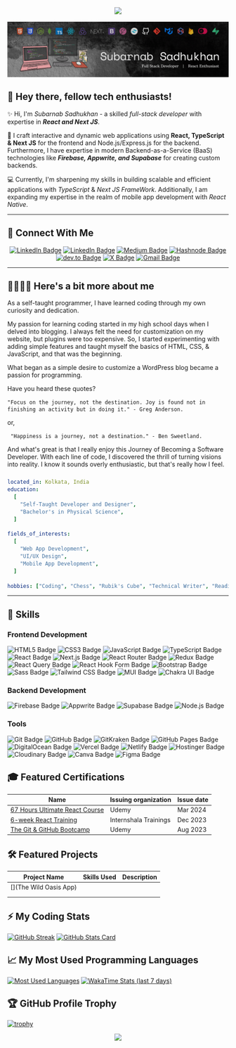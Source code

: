 <div align="center" >
  <img  src="https://capsule-render.vercel.app/api?type=waving&color=gradient&height=100&section=header" />
</div>

[![Header](https://raw.githubusercontent.com/subarnabsadhukhan/assets/main/linkedin_cover.png "Header")](https://subarnabsadhukhan.com/)

## 👋 Hey there, fellow tech enthusiasts!

✨  Hi, I'm *Subarnab Sadhukhan* - a skilled *full-stack developer* with expertise in ***React and Next JS***.

🚀 I craft interactive and dynamic web applications using **React, TypeScript & Next JS** for the frontend and Node.js/Express.js for the backend. Furthermore, I have expertise in modern Backend-as-a-Service (BaaS) technologies like **_Firebase, Appwrite, and Supabase_** for creating custom backends.

💻 Currently, I'm sharpening my skills in building scalable and efficient applications with _TypeScript_ & _Next JS FrameWork_. Additionally, I am expanding my expertise in the realm of mobile app development with _React Native_.

---

## 💬 Connect With Me

<div align="center">
<!-- My Website -->
<a target="_blank" href="https://subarnabsadhukhan.com/">
   <img src="https://custom-icon-badges.demolab.com/badge/Portfolio-8364cc?logo=coding&logoColor=fff&style=flat" alt="LinkedIn Badge" height="30"></a>
<!-- LinkedIn --> 
<a href="https://www.linkedin.com/in/subarnabsadhukhan/">
  <img src="https://img.shields.io/badge/LinkedIn-0A66C2?logo=linkedin&logoColor=fff&style=flat" alt="LinkedIn Badge" height="30"></a>
<!-- Medium -->
<a href="https://medium.com/@subarnabsadhukhan">
  <img src="https://img.shields.io/badge/Medium-272b33?logo=medium&logoColor=fff&style=flat" alt="Medium Badge" height="30"></a>
<!-- Hashnode -->
<a href="https://subarnab.com/">
  <img src="https://img.shields.io/badge/Hashnode-2962FF?logo=hashnode&logoColor=fff&style=flat" alt="Hashnode Badge" height="30"></a>
<!-- Dev.to -->
<a href="https://dev.to/subarnabsadhukhan">
  <img src="https://img.shields.io/badge/dev.to-272b33?logo=devdotto&logoColor=fff&style=flat" alt="dev.to Badge" height="30"></a>
<!-- Twitter -->
<a href="https://twitter.com/SubarnabS">
  <img src="https://img.shields.io/badge/Twitter-272b33?logo=x&logoColor=fff&style=flat" alt="X Badge" height="30"></a>
<!-- Gmail -->
<a href="mailto:hello@subarnab.in">
  <img src="https://img.shields.io/badge/Gmail-EA4330?logo=gmail&logoColor=fff&style=flat" alt="Gmail Badge" height="30"></a>
</div>

---

## 🫱🏻‍🫲🏻 Here's a bit more about me

As a self-taught programmer, I have learned coding through my own curiosity and dedication.

My passion for learning coding started in my high school days when I delved into blogging. I always felt the need for customization on my website, but plugins were too expensive. So, I started experimenting with adding simple features and taught myself the basics of HTML, CSS, & JavaScript, and that was the beginning. 

What began as a simple desire to customize a WordPress blog became a passion for programming.

Have you heard these quotes?

    "Focus on the journey, not the destination. Joy is found not in finishing an activity but in doing it." - Greg Anderson.
or,

     "Happiness is a journey, not a destination." - Ben Sweetland.
    
And what's great is that I really enjoy this Journey of Becoming a Software Developer.  With each line of code, I discovered the thrill of turning visions into reality. I know it sounds overly enthusiastic, but that's really how I feel.

### 

```yaml
located_in: Kolkata, India
education:
  [
    "Self-Taught Developer and Designer",
    "Bachelor's in Physical Science",
  ]

fields_of_interests:
  [
    "Web App Development",
    "UI/UX Design",
    "Mobile App Development",
  ]

hobbies: ["Coding", "Chess", "Rubik's Cube", "Technical Writer", "Reading Books"]
```

---

## 🚀 Skills

### Frontend Development

<div>
  <img src="https://img.shields.io/badge/HTML5-E34F26?logo=html5&logoColor=fff&style=flat" alt="HTML5 Badge" height="30">
  <img src="https://img.shields.io/badge/CSS3-1572B6?logo=css3&logoColor=fff&style=flat" alt="CSS3 Badge" height="30">
  <img src="https://img.shields.io/badge/JavaScript-F7DF1E?logo=javascript&logoColor=000&style=flat" alt="JavaScript Badge" height="30">
  <img src="https://img.shields.io/badge/TypeScript-3178C6?logo=typescript&logoColor=fff&style=flat" alt="TypeScript Badge" height="30">
  <img src="https://img.shields.io/badge/React-61DAFB?logo=react&logoColor=000&style=flat" alt="React Badge" height="30">
  <img src="https://img.shields.io/badge/Next.js-000?logo=nextdotjs&logoColor=fff&style=flat" alt="Next.js Badge" height="30">
  <img src="https://img.shields.io/badge/React%20Router-CA4245?logo=reactrouter&logoColor=fff&style=flat" alt="React Router Badge" height="30">
  <img src="https://img.shields.io/badge/Redux-764ABC?logo=redux&logoColor=fff&style=flat" alt="Redux Badge" height="30">
  <img src="https://img.shields.io/badge/React%20Query-FF4154?logo=reactquery&logoColor=fff&style=flat" alt="React Query Badge" height="30">
  <img src="https://img.shields.io/badge/React%20Hook%20Form-EC5990?logo=reacthookform&logoColor=fff&style=flat" alt="React Hook Form Badge" height="30">
  <img src="https://img.shields.io/badge/Bootstrap-7952B3?logo=bootstrap&logoColor=fff&style=flat" alt="Bootstrap Badge" height="30">
  <img src="https://img.shields.io/badge/Sass-C69?logo=sass&logoColor=fff&style=flat" alt="Sass Badge" height="30">
  <img src="https://img.shields.io/badge/Tailwind%20CSS-06B6D4?logo=tailwindcss&logoColor=fff&style=flat" alt="Tailwind CSS Badge" height="30">
  <img src="https://img.shields.io/badge/MUI-007FFF?logo=mui&logoColor=fff&style=flat" alt="MUI Badge" height="30">
  <img src="https://img.shields.io/badge/Chakra%20UI-319795?logo=chakraui&logoColor=fff&style=flat" alt="Chakra UI Badge" height="30">
</div>

### Backend Development

<div>
  <img src="https://img.shields.io/badge/Firebase-FFCA28?logo=firebase&logoColor=000&style=flat" alt="Firebase Badge" height="30">
  <img src="https://img.shields.io/badge/Appwrite-FD366E?logo=appwrite&logoColor=fff&style=flat" alt="Appwrite Badge" height="30">
  <img src="https://img.shields.io/badge/Supabase-3FCF8E?logo=supabase&logoColor=fff&style=flat" alt="Supabase Badge" height="30">
  <img src="https://img.shields.io/badge/Node.js-393?logo=nodedotjs&logoColor=fff&style=flat" alt="Node.js Badge" height="30">
</div>

### Tools

<div>
  <img src="https://img.shields.io/badge/Git-F05032?logo=git&logoColor=fff&style=flat" alt="Git Badge" height="30">
  <img src="https://img.shields.io/badge/GitHub-181717?logo=github&logoColor=fff&style=flat" alt="GitHub Badge" height="30">
  <img src="https://img.shields.io/badge/GitKraken-179287?logo=gitkraken&logoColor=fff&style=flat" alt="GitKraken Badge" height="30">
  <img src="https://img.shields.io/badge/GitHub%20Pages-222?logo=githubpages&logoColor=fff&style=flat" alt="GitHub Pages Badge" height="30">
  <img src="https://img.shields.io/badge/DigitalOcean-0080FF?logo=digitalocean&logoColor=fff&style=flat" alt="DigitalOcean Badge" height="30">
  <img src="https://img.shields.io/badge/Vercel-000?logo=vercel&logoColor=fff&style=flat" alt="Vercel Badge" height="30">
  <img src="https://img.shields.io/badge/Netlify-00C7B7?logo=netlify&logoColor=fff&style=flat" alt="Netlify Badge" height="30">
  <img src="https://img.shields.io/badge/Hostinger-673DE6?logo=hostinger&logoColor=fff&style=flat" alt="Hostinger Badge" height="30">
  <img src="https://img.shields.io/badge/Cloudinary-3448C5?logo=cloudinary&logoColor=fff&style=flat" alt="Cloudinary Badge" height="30">
  <img src="https://img.shields.io/badge/Canva-00C4CC?logo=canva&logoColor=fff&style=flat" alt="Canva Badge" height="30">
  <img src="https://img.shields.io/badge/Figma-F24E1E?logo=figma&logoColor=fff&style=flat" alt="Figma Badge" height="30">
</div>

## 🎓 Featured Certifications

| **Name**  | **Issuing organization**  | **Issue date**  |  
|---|---|---|
| [67 Hours Ultimate React Course](https://qr.subarnab.in/ultimate-react-course-certificate-udemy) | Udemy | Mar 2024 |
| [6-week React Training](https://qr.subarnab.in/react-certificate-internshala)  | Internshala Trainings  | Dec 2023  |
| [The Git & GitHub Bootcamp](https://qr.subarnab.in/git-github-certificate-udemy) | Udemy | Aug 2023 |

## 🛠️ Featured Projects

| **Project Name**  | **Skills Used**  | **Description**  |  
|---|---|---|
| [](The Wild Oasis App) |  |  |
| []() |  |  |
| []() |  |  |

## ⚡ My Coding Stats

[![GitHub Streak](https://streak-stats.demolab.com?user=subarnabsadhukhan&theme=highcontrast)](#)
[![GitHub Stats Card](https://github-readme-stats.vercel.app/api?username=subarnabsadhukhan&show_icons=true&theme=highcontrast&card_width=495)](#)

## &#x1f4c8; My Most Used Programming Languages

[![Most Used Languages](https://github-readme-stats.vercel.app/api/top-langs/?username=subarnabsadhukhan&hide=cmake&title_color=ffffff&text_color=c9cacc&icon_color=2bbc8a&bg_color=1d1f21&layout=compact&card_width=495)](#)
[![WakaTime Stats (last 7 days)](https://github-readme-stats.vercel.app/api/wakatime?username=subarnabsadhukhan&title_color=ffffff&text_color=c9cacc&icon_color=2bbc8a&bg_color=1d1f21&langs_count=6&layout=compact)](#)

## 🏆 GitHub Profile Trophy

[![trophy](https://github-profile-trophy.vercel.app/?username=subarnabsadhukhan&theme=onedark&rank=SSS,SS,S,AAA,AA,A,B,C&margin-w=15&margin-h=15)](#)


<div align="center">
  <img  src="https://capsule-render.vercel.app/api?type=waving&color=gradient&height=100&section=footer"/>
</div>
